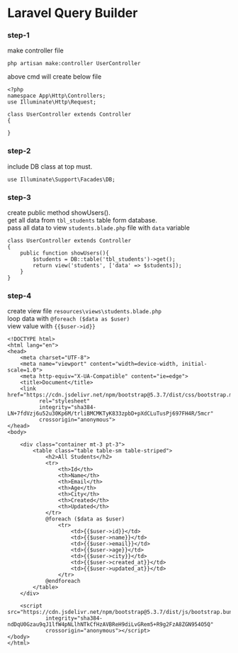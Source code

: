 # Laravel Query Builder

### step-1
make controller file
```
php artisan make:controller UserController
```
above cmd will create below file
```
<?php
namespace App\Http\Controllers;
use Illuminate\Http\Request;

class UserController extends Controller
{

}
```

### step-2
include DB class at top must.
```
use Illuminate\Support\Facades\DB;
```

### step-3
create public method showUsers().<br>
get all data from `tbl_students` table form database.<br>
pass all data to view `students.blade.php` file with `data` variable<br>
```
class UserController extends Controller
{
    public function showUsers(){
        $students = DB::table('tbl_students')->get();
        return view('students', ['data' => $students]);
    }
}
```

### step-4
create view file `resources\views\students.blade.php`<br>
loop data with `@foreach ($data as $user)` <br>
view value with `{{$user->id}}`<br>
```
<!DOCTYPE html>
<html lang="en">
<head>
    <meta charset="UTF-8">
    <meta name="viewport" content="width=device-width, initial-scale=1.0">
    <meta http-equiv="X-UA-Compatible" content="ie=edge">
    <title>Document</title>
    <link href="https://cdn.jsdelivr.net/npm/bootstrap@5.3.7/dist/css/bootstrap.min.css"
          rel="stylesheet"
          integrity="sha384-LN+7fdVzj6u52u30Kp6M/trliBMCMKTyK833zpbD+pXdCLuTusPj697FH4R/5mcr"
          crossorigin="anonymous">
</head>
<body>
    
    <div class="container mt-3 pt-3">
        <table class="table table-sm table-striped">
            <h2>All Students</h2>
            <tr>
                <th>Id</th>
                <th>Name</th>
                <th>Email</th>
                <th>Age</th>
                <th>City</th>
                <th>Created</th>
                <th>Updated</th>
            </tr>
            @foreach ($data as $user)
                <tr>
                    <td>{{$user->id}}</td>
                    <td>{{$user->name}}</td>
                    <td>{{$user->email}}</td>
                    <td>{{$user->age}}</td>
                    <td>{{$user->city}}</td>
                    <td>{{$user->created_at}}</td>
                    <td>{{$user->updated_at}}</td>
                </tr>
            @endforeach
        </table>
    </div>

    <script src="https://cdn.jsdelivr.net/npm/bootstrap@5.3.7/dist/js/bootstrap.bundle.min.js"
            integrity="sha384-ndDqU0Gzau9qJ1lfW4pNLlhNTkCfHzAVBReH9diLvGRem5+R9g2FzA8ZGN954O5Q"
            crossorigin="anonymous"></script>
</body>
</html>
```
